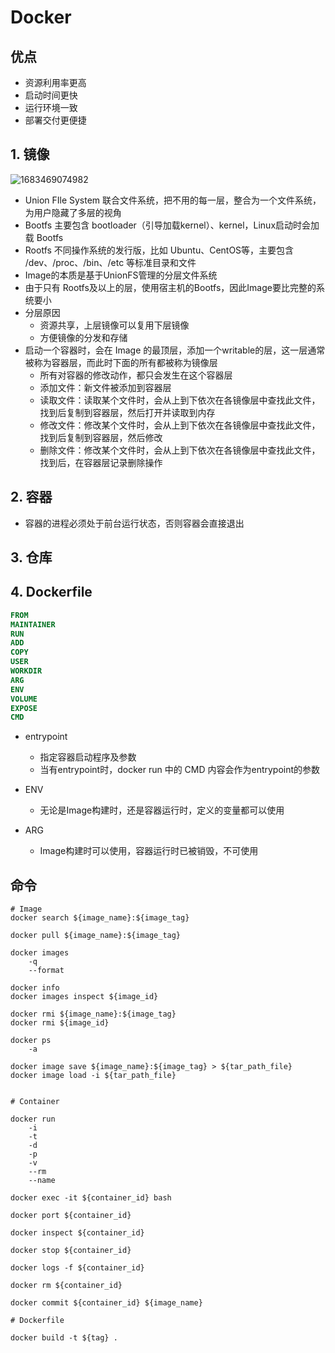 # Docker



## 优点

-   资源利用率更高
-   启动时间更快
-   运行环境一致
-   部署交付更便捷

## 1. 镜像

![1683469074982](C:\Users\wcy\AppData\Roaming\Typora\typora-user-images\1683469074982.png)

-   Union FIle System 联合文件系统，把不用的每一层，整合为一个文件系统，为用户隐藏了多层的视角
-   Bootfs 主要包含 bootloader（引导加载kernel）、kernel，Linux启动时会加载 Bootfs
-   Rootfs 不同操作系统的发行版，比如 Ubuntu、CentOS等，主要包含 /dev、/proc、/bin、/etc 等标准目录和文件
-   Image的本质是基于UnionFS管理的分层文件系统
-   由于只有 Rootfs及以上的层，使用宿主机的Bootfs，因此Image要比完整的系统要小
-   分层原因
    -   资源共享，上层镜像可以复用下层镜像
    -   方便镜像的分发和存储
-   启动一个容器时，会在 Image 的最顶层，添加一个writable的层，这一层通常被称为容器层，而此时下面的所有都被称为镜像层
    -   所有对容器的修改动作，都只会发生在这个容器层
    -   添加文件：新文件被添加到容器层
    -   读取文件：读取某个文件时，会从上到下依次在各镜像层中查找此文件，找到后复制到容器层，然后打开并读取到内存
    -   修改文件：修改某个文件时，会从上到下依次在各镜像层中查找此文件，找到后复制到容器层，然后修改
    -   删除文件：修改某个文件时，会从上到下依次在各镜像层中查找此文件，找到后，在容器层记录删除操作

## 2. 容器

-   容器的进程必须处于前台运行状态，否则容器会直接退出

## 3. 仓库

## 4. Dockerfile



```dockerfile
FROM
MAINTAINER
RUN
ADD
COPY
USER
WORKDIR
ARG
ENV
VOLUME
EXPOSE
CMD
```

-   entrypoint
    -   指定容器启动程序及参数
    -   当有entrypoint时，docker run 中的 CMD 内容会作为entrypoint的参数

-   ENV
    -   无论是Image构建时，还是容器运行时，定义的变量都可以使用
-   ARG
    -   Image构建时可以使用，容器运行时已被销毁，不可使用





## 命令

```shell
# Image
docker search ${image_name}:${image_tag}

docker pull ${image_name}:${image_tag}

docker images
	-q
	--format

docker info
docker images inspect ${image_id}

docker rmi ${image_name}:${image_tag}
docker rmi ${image_id}

docker ps
	-a

docker image save ${image_name}:${image_tag} > ${tar_path_file}
docker image load -i ${tar_path_file}


# Container

docker run 
	-i
	-t
	-d
	-p
	-v
	--rm
	--name

docker exec -it ${container_id} bash

docker port ${container_id}

docker inspect ${container_id}

docker stop ${container_id}

docker logs -f ${container_id}

docker rm ${container_id}

docker commit ${container_id} ${image_name}

# Dockerfile

docker build -t ${tag} .

```


